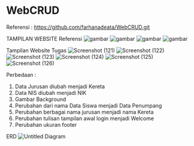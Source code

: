 # WebCRUD
Referensi : https://github.com/farhanadeata/WebCRUD.git

TAMPILAN WEBSITE Referensi
![gambar](https://user-images.githubusercontent.com/100106630/162618264-44bcdab9-7a52-4587-84d4-e4f3c4f0930a.png)
![gambar](https://user-images.githubusercontent.com/100106630/162618268-0a9a58a8-3ebf-40ed-ab61-367999d0e839.png)
![gambar](https://user-images.githubusercontent.com/100106630/162618296-f795d63d-b945-444d-87ee-e419efb3a075.png)
![gambar](https://user-images.githubusercontent.com/100106630/162618348-9e8a5b09-c24c-4a51-83e5-567c1e829c94.png)

Tampilan Website Tugas
![Screenshot (121)](https://github.com/RamdhaniLaksonoAlimnoor/PengkodeanDanPemrograman-Sistem-Pencatatan-Penumpang-Kereta-Api/assets/167221588/b62283a6-0d3c-4d33-a545-56fcc35480b4)
![Screenshot (122)](https://github.com/RamdhaniLaksonoAlimnoor/PengkodeanDanPemrograman-Sistem-Pencatatan-Penumpang-Kereta-Api/assets/167221588/709ec11a-b0f0-4948-8945-f3e5418ed965)
![Screenshot (123)](https://github.com/RamdhaniLaksonoAlimnoor/PengkodeanDanPemrograman-Sistem-Pencatatan-Penumpang-Kereta-Api/assets/167221588/65873ec4-db43-400f-9d6e-61145cfd4cd5)
![Screenshot (124)](https://github.com/RamdhaniLaksonoAlimnoor/PengkodeanDanPemrograman-Sistem-Pencatatan-Penumpang-Kereta-Api/assets/167221588/3328a289-5e43-4e75-9fda-d74afa69230a)
![Screenshot (125)](https://github.com/RamdhaniLaksonoAlimnoor/PengkodeanDanPemrograman-Sistem-Pencatatan-Penumpang-Kereta-Api/assets/167221588/59589ca9-84ff-4358-b0d2-abe736e79616)
![Screenshot (126)](https://github.com/RamdhaniLaksonoAlimnoor/PengkodeanDanPemrograman-Sistem-Pencatatan-Penumpang-Kereta-Api/assets/167221588/1090762b-45b8-4885-b472-f56bcc9c2126)

Perbedaan :
1. Data Jurusan diubah menjadi Kereta
2. Data NIS diubah menjadi NIK
3. Gambar Background
4. Perubahan dari nama Data Siswa menjadi Data Penumpang
5. Perubahan berbagai nama jurusan menjadi nama Kereta
6. Perubahan tulisan tampilan awal login menjadi Welcome
7. Perubahan ukuran footer

ERD
![Untitled Diagram](https://github.com/RamdhaniLaksonoAlimnoor/PengkodeanDanPemrograman-Sistem-Pencatatan-Penumpang-Kereta-Api/assets/167221588/02f51789-5a66-4d98-86b6-af0719eb4be8)

